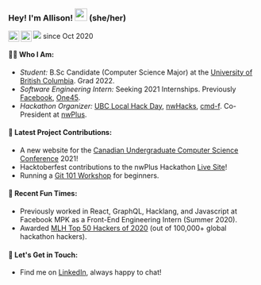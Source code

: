 ### Hey! I'm Allison! <img src="https://media.giphy.com/media/hvRJCLFzcasrR4ia7z/giphy.gif" width="25px"> (she/her)
<a href="https://www.linkedin.com/in/allison-chiang/">
  <img align="left" alt="Allison's LinkedIn" width="22px" src="https://cdn.jsdelivr.net/npm/simple-icons@v3/icons/linkedin.svg" />
</a>
<a href="https://twitter.com/chiang_allison">
  <img align="left" alt="Allison's Twitter" width="22px" src="https://cdn.jsdelivr.net/npm/simple-icons@v3/icons/twitter.svg" />
</a>

![](https://visitor-badge.glitch.me/badge?page_id=acchiang.acchiang) since Oct 2020
#### 👩🏻   Who I Am: 
- *Student:* B.Sc Candidate (Computer Science Major) at the [University of British Columbia](https://www.ubc.ca/). Grad 2022. 
- *Software Engineering Intern:* Seeking 2021 Internships. Previously [Facebook](https://www.facebook.com/), [One45](https://one45.com/). 
- *Hackathon Organizer:* [UBC Local Hack Day](http://lhd.nwplus.io/), [nwHacks](https://www.nwhacks.io/), [cmd-f](http://cmd-f.nwplus.io/). Co-President at [nwPlus](https://www.nwplus.io/). 
#### 🔭   Latest Project Contributions: 
- A new website for the [Canadian Undergraduate Computer Science Conference](http://www.cucsc.ca/) 2021! 
- Hacktoberfest contributions to the nwPlus Hackathon [Live Site](https://github.com/nwplus/livesite)! 
- Running a [Git 101 Workshop](https://lu.ma/nwplus-git) for beginners. 
#### 🌱   Recent Fun Times: 
- Previously worked in React, GraphQL, Hacklang, and Javascript at Facebook MPK as a Front-End Engineering Intern (Summer 2020). 
- Awarded [MLH Top 50 Hackers of 2020](https://top.mlh.io/2020/profiles/allison-chiang) (out of 100,000+ global hackathon hackers). 
#### 👯   Let's Get in Touch: 
- Find me on [LinkedIn](https://www.linkedin.com/in/allison-chiang/), always happy to chat! 

